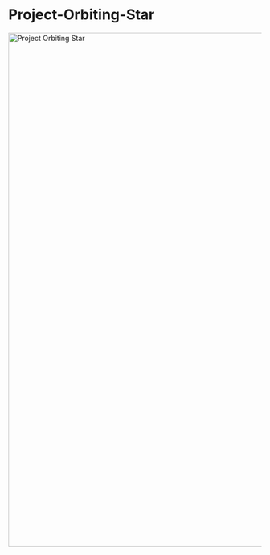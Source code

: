 # Project-Orbiting-Star
<img width="1024" height="1024" alt="Project Orbiting Star" src="https://github.com/user-attachments/assets/af4ffdd4-82fc-403b-82b6-96518ed273ef" />

